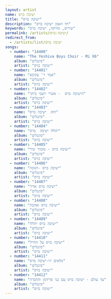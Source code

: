 ```yaml
---
layout: artist
name: ישיבה בויס
title: "ישיבה בויס"
description: "דף האמן ישיבה בויס"
keywords: "שירים, מוזיקה, ישיבה בויס"
permalink: /artists/ישיבה-בויס/
redirect_from:
  - /artists/list/ישיבה בויס
songs:
  - number: "14400"
    name: "The Yeshiva Boys Choir - Mi X6"
    album: "סינגלים"
    artist: "ישיבה בויס"
  - number: "14401"
    name: "אמר ר' עקיבא"
    album: "סינגלים"
    artist: "ישיבה בויס"
  - number: "14402"
    name: "הישיבה בויס  - אשרי יושבי ביתך"
    album: "סינגלים"
    artist: "ישיבה בויס"
  - number: "14403"
    name: "חזק  ישיבה בויס"
    album: "סינגלים"
    artist: "ישיבה בויס"
  - number: "14404"
    name: "יהללו ישיבה  בויס"
    album: "סינגלים"
    artist: "ישיבה בויס"
  - number: "14405"
    name: "ישיבה בויס - מזמור שיר"
    album: "סינגלים"
    artist: "ישיבה בויס"
  - number: "14406"
    name: "ישיבה בויס -חנוכה"
    album: "סינגלים"
    artist: "ישיבה בויס"
  - number: "14407"
    name: "ישיבה בויס אדיר"
    album: "סינגלים"
    artist: "ישיבה בויס"
  - number: "14408"
    name: "ישיבה בויס ואהבת"
    album: "סינגלים"
    artist: "ישיבה בויס"
  - number: "14409"
    name: "ישיבה בויס יהללו"
    album: "סינגלים"
    artist: "ישיבה בויס"
  - number: "14410"
    name: "ישיבה בויס על החייל"
    album: "סינגלים"
    artist: "ישיבה בויס"
  - number: "14411"
    name: "מלאים זיו-ישיבה בויס"
    album: "סינגלים"
    artist: "ישיבה בויס"
  - number: "14412"
    name: "עד עולם - ישיבה בויס עם בני פרידמן והחברה"
    album: "סינגלים"
    artist: "ישיבה בויס"
---
```

